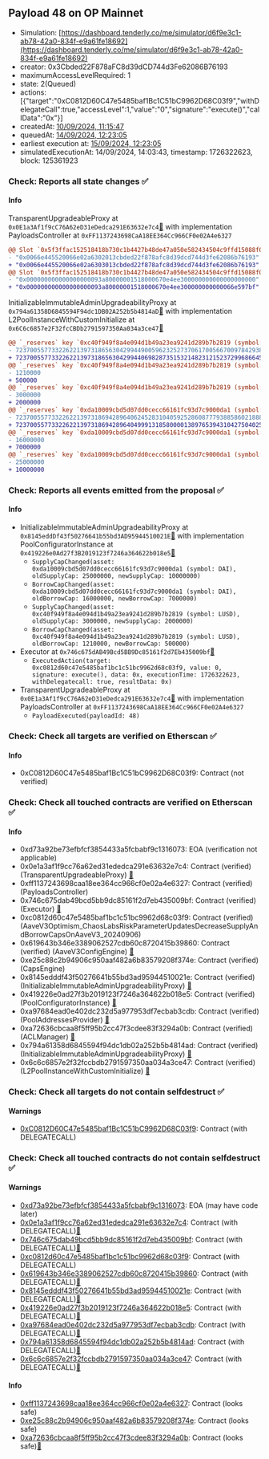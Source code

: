## Payload 48 on OP Mainnet

- Simulation: [https://dashboard.tenderly.co/me/simulator/d6f9e3c1-ab78-42a0-834f-e9a61fe18692](https://dashboard.tenderly.co/me/simulator/d6f9e3c1-ab78-42a0-834f-e9a61fe18692)
- creator: 0x3Cbded22F878aFC8d39dCD744d3Fe62086B76193
- maximumAccessLevelRequired: 1
- state: 2(Queued)
- actions: [{"target":"0xC0812D60C47e5485baf1Bc1C51bC9962D68C03f9","withDelegateCall":true,"accessLevel":1,"value":"0","signature":"execute()","callData":"0x"}]
- createdAt: [10/09/2024, 11:15:47](https://optimistic.etherscan.io/tx/0xbb1ea14ed21455bf4059ef55f0b9604da84682d47687f2b421b1553cc3a38fa4)
- queuedAt: [14/09/2024, 12:23:05](https://optimistic.etherscan.io/tx/0x9c250078ebff996cbd62a5c236b33106043e93ca293c8ed4ee608310b6d342b6)
- earliest execution at: [15/09/2024, 12:23:05](https://www.epochconverter.com/countdown?q=1726402985)
- simulatedExecutionAt: 14/09/2024, 14:03:43, timestamp: 1726322623, block: 125361923
### Check: Reports all state changes :white_check_mark:

#### Info


TransparentUpgradeableProxy at `0x0E1a3Af1f9cC76A62eD31eDedca291E63632e7c4`[:ghost:](https://github.com/bgd-labs/aave-address-book "GovernanceV3Optimism.PAYLOADS_CONTROLLER") with implementation PayloadsController at `0xFF1137243698CaA18EE364Cc966CF0e02A4e6327`
```diff
@@ Slot `0x5f3ffac152518418b730c1b4427b48de47a050e582434504c9ffd15088f0d196` @@
- "0x0066e445520066e02a6302013cbded22f878afc8d39dcd744d3fe62086b76193"
+ "0x0066e445520066e02a6303013cbded22f878afc8d39dcd744d3fe62086b76193"
@@ Slot `0x5f3ffac152518418b730c1b4427b48de47a050e582434504c9ffd15088f0d197` @@
- "0x000000000000000000093a80000001518000670e4ee300000000000000000000"
+ "0x000000000000000000093a80000001518000670e4ee300000000000066e597bf"
```

InitializableImmutableAdminUpgradeabilityProxy at `0x794a61358D6845594F94dc1DB02A252b5b4814aD`[:ghost:](https://github.com/bgd-labs/aave-address-book "AaveV3Optimism.POOL") with implementation L2PoolInstanceWithCustomInitialize at `0x6C6c6857e2F32fcCBDb2791597350Aa034a3ce47`[:ghost:](https://github.com/bgd-labs/aave-address-book "AaveV3Optimism.POOL_IMPL")
```diff
@@ `_reserves` key `0xc40f949f8a4e094d1b49a23ea9241d289b7b2819 (symbol: LUSD).configuration.data` @@
- 7237005577332262213973186563042994490059623252737061700566700978429380001792
+ 7237005577332262213973186563042994406982873515321482312152372996866459041792
@@ `_reserves` key `0xc40f949f8a4e094d1b49a23ea9241d289b7b2819 (symbol: LUSD).configuration.data_decoded.borrowCap` @@
- 1210000
+ 500000
@@ `_reserves` key `0xc40f949f8a4e094d1b49a23ea9241d289b7b2819 (symbol: LUSD).configuration.data_decoded.supplyCap` @@
- 3000000
+ 2000000
@@ `_reserves` key `0xda10009cbd5d07dd0cecc66161fc93d7c9000da1 (symbol: DAI).configuration.data` @@
- 7237005577332262213973186942896406245283104059252860877793885860218883283100
+ 7237005577332262213973186942896404999131858000013897653943104275040259283100
@@ `_reserves` key `0xda10009cbd5d07dd0cecc66161fc93d7c9000da1 (symbol: DAI).configuration.data_decoded.borrowCap` @@
- 16000000
+ 7000000
@@ `_reserves` key `0xda10009cbd5d07dd0cecc66161fc93d7c9000da1 (symbol: DAI).configuration.data_decoded.supplyCap` @@
- 25000000
+ 10000000
```


### Check: Reports all events emitted from the proposal :white_check_mark:

#### Info

- InitializableImmutableAdminUpgradeabilityProxy at `0x8145eddDf43f50276641b55bd3AD95944510021E`[:ghost:](https://github.com/bgd-labs/aave-address-book "AaveV3Optimism.POOL_CONFIGURATOR") with implementation PoolConfiguratorInstance at `0x419226e0Ad27f3B2019123f7246a364622b018e5`[:ghost:](https://github.com/bgd-labs/aave-address-book "AaveV3Optimism.POOL_CONFIGURATOR_IMPL")
  - `SupplyCapChanged(asset: 0xda10009cbd5d07dd0cecc66161fc93d7c9000da1 (symbol: DAI), oldSupplyCap: 25000000, newSupplyCap: 10000000)`
  - `BorrowCapChanged(asset: 0xda10009cbd5d07dd0cecc66161fc93d7c9000da1 (symbol: DAI), oldBorrowCap: 16000000, newBorrowCap: 7000000)`
  - `SupplyCapChanged(asset: 0xc40f949f8a4e094d1b49a23ea9241d289b7b2819 (symbol: LUSD), oldSupplyCap: 3000000, newSupplyCap: 2000000)`
  - `BorrowCapChanged(asset: 0xc40f949f8a4e094d1b49a23ea9241d289b7b2819 (symbol: LUSD), oldBorrowCap: 1210000, newBorrowCap: 500000)`
- Executor at `0x746c675dAB49Bcd5BB9Dc85161f2d7Eb435009bf`[:ghost:](https://github.com/bgd-labs/aave-address-book "AaveV3Optimism.ACL_ADMIN, GovernanceV3Optimism.EXECUTOR_LVL_1")
  - `ExecutedAction(target: 0xc0812d60c47e5485baf1bc1c51bc9962d68c03f9, value: 0, signature: execute(), data: 0x, executionTime: 1726322623, withDelegatecall: true, resultData: 0x)`
- TransparentUpgradeableProxy at `0x0E1a3Af1f9cC76A62eD31eDedca291E63632e7c4`[:ghost:](https://github.com/bgd-labs/aave-address-book "GovernanceV3Optimism.PAYLOADS_CONTROLLER") with implementation PayloadsController at `0xFF1137243698CaA18EE364Cc966CF0e02A4e6327`
  - `PayloadExecuted(payloadId: 48)`

### Check: Check all targets are verified on Etherscan :white_check_mark:

#### Info

- 0xC0812D60C47e5485baf1Bc1C51bC9962D68C03f9: Contract (not verified) 

### Check: Check all touched contracts are verified on Etherscan :white_check_mark:

#### Info

- 0xd73a92be73efbfcf3854433a5fcbabf9c1316073: EOA (verification not applicable)
- 0x0e1a3af1f9cc76a62ed31ededca291e63632e7c4: Contract (verified) (TransparentUpgradeableProxy) [:ghost:](https://github.com/bgd-labs/aave-address-book "GovernanceV3Optimism.PAYLOADS_CONTROLLER")
- 0xff1137243698caa18ee364cc966cf0e02a4e6327: Contract (verified) (PayloadsController) 
- 0x746c675dab49bcd5bb9dc85161f2d7eb435009bf: Contract (verified) (Executor) [:ghost:](https://github.com/bgd-labs/aave-address-book "AaveV3Optimism.ACL_ADMIN, GovernanceV3Optimism.EXECUTOR_LVL_1")
- 0xc0812d60c47e5485baf1bc1c51bc9962d68c03f9: Contract (verified) (AaveV3Optimism_ChaosLabsRiskParameterUpdatesDecreaseSupplyAndBorrowCapsOnAaveV3_20240906) 
- 0x619643b346e3389062527cdb60c8720415b39860: Contract (verified) (AaveV3ConfigEngine) [:ghost:](https://github.com/bgd-labs/aave-address-book "AaveV3Optimism.CONFIG_ENGINE")
- 0xe25c88c2b94906c950aaf482a6b83579208f374e: Contract (verified) (CapsEngine) 
- 0x8145edddf43f50276641b55bd3ad95944510021e: Contract (verified) (InitializableImmutableAdminUpgradeabilityProxy) [:ghost:](https://github.com/bgd-labs/aave-address-book "AaveV3Optimism.POOL_CONFIGURATOR")
- 0x419226e0ad27f3b2019123f7246a364622b018e5: Contract (verified) (PoolConfiguratorInstance) [:ghost:](https://github.com/bgd-labs/aave-address-book "AaveV3Optimism.POOL_CONFIGURATOR_IMPL")
- 0xa97684ead0e402dc232d5a977953df7ecbab3cdb: Contract (verified) (PoolAddressesProvider) [:ghost:](https://github.com/bgd-labs/aave-address-book "AaveV3Optimism.POOL_ADDRESSES_PROVIDER")
- 0xa72636cbcaa8f5ff95b2cc47f3cdee83f3294a0b: Contract (verified) (ACLManager) [:ghost:](https://github.com/bgd-labs/aave-address-book "AaveV3Optimism.ACL_MANAGER")
- 0x794a61358d6845594f94dc1db02a252b5b4814ad: Contract (verified) (InitializableImmutableAdminUpgradeabilityProxy) [:ghost:](https://github.com/bgd-labs/aave-address-book "AaveV3Optimism.POOL")
- 0x6c6c6857e2f32fccbdb2791597350aa034a3ce47: Contract (verified) (L2PoolInstanceWithCustomInitialize) [:ghost:](https://github.com/bgd-labs/aave-address-book "AaveV3Optimism.POOL_IMPL")

### Check: Check all targets do not contain selfdestruct :white_check_mark:

#### Warnings

- [0xC0812D60C47e5485baf1Bc1C51bC9962D68C03f9](https://optimistic.etherscan.io/address/0xC0812D60C47e5485baf1Bc1C51bC9962D68C03f9): Contract (with DELEGATECALL)

### Check: Check all touched contracts do not contain selfdestruct :white_check_mark:

#### Warnings

- [0xd73a92be73efbfcf3854433a5fcbabf9c1316073](https://optimistic.etherscan.io/address/0xd73a92be73efbfcf3854433a5fcbabf9c1316073): EOA (may have code later)
- [0x0e1a3af1f9cc76a62ed31ededca291e63632e7c4](https://optimistic.etherscan.io/address/0x0e1a3af1f9cc76a62ed31ededca291e63632e7c4): Contract (with DELEGATECALL)[:ghost:](https://github.com/bgd-labs/aave-address-book "GovernanceV3Optimism.PAYLOADS_CONTROLLER")
- [0x746c675dab49bcd5bb9dc85161f2d7eb435009bf](https://optimistic.etherscan.io/address/0x746c675dab49bcd5bb9dc85161f2d7eb435009bf): Contract (with DELEGATECALL)[:ghost:](https://github.com/bgd-labs/aave-address-book "AaveV3Optimism.ACL_ADMIN, GovernanceV3Optimism.EXECUTOR_LVL_1")
- [0xc0812d60c47e5485baf1bc1c51bc9962d68c03f9](https://optimistic.etherscan.io/address/0xc0812d60c47e5485baf1bc1c51bc9962d68c03f9): Contract (with DELEGATECALL)
- [0x619643b346e3389062527cdb60c8720415b39860](https://optimistic.etherscan.io/address/0x619643b346e3389062527cdb60c8720415b39860): Contract (with DELEGATECALL)[:ghost:](https://github.com/bgd-labs/aave-address-book "AaveV3Optimism.CONFIG_ENGINE")
- [0x8145edddf43f50276641b55bd3ad95944510021e](https://optimistic.etherscan.io/address/0x8145edddf43f50276641b55bd3ad95944510021e): Contract (with DELEGATECALL)[:ghost:](https://github.com/bgd-labs/aave-address-book "AaveV3Optimism.POOL_CONFIGURATOR")
- [0x419226e0ad27f3b2019123f7246a364622b018e5](https://optimistic.etherscan.io/address/0x419226e0ad27f3b2019123f7246a364622b018e5): Contract (with DELEGATECALL)[:ghost:](https://github.com/bgd-labs/aave-address-book "AaveV3Optimism.POOL_CONFIGURATOR_IMPL")
- [0xa97684ead0e402dc232d5a977953df7ecbab3cdb](https://optimistic.etherscan.io/address/0xa97684ead0e402dc232d5a977953df7ecbab3cdb): Contract (with DELEGATECALL)[:ghost:](https://github.com/bgd-labs/aave-address-book "AaveV3Optimism.POOL_ADDRESSES_PROVIDER")
- [0x794a61358d6845594f94dc1db02a252b5b4814ad](https://optimistic.etherscan.io/address/0x794a61358d6845594f94dc1db02a252b5b4814ad): Contract (with DELEGATECALL)[:ghost:](https://github.com/bgd-labs/aave-address-book "AaveV3Optimism.POOL")
- [0x6c6c6857e2f32fccbdb2791597350aa034a3ce47](https://optimistic.etherscan.io/address/0x6c6c6857e2f32fccbdb2791597350aa034a3ce47): Contract (with DELEGATECALL)[:ghost:](https://github.com/bgd-labs/aave-address-book "AaveV3Optimism.POOL_IMPL")

#### Info

- [0xff1137243698caa18ee364cc966cf0e02a4e6327](https://optimistic.etherscan.io/address/0xff1137243698caa18ee364cc966cf0e02a4e6327): Contract (looks safe)
- [0xe25c88c2b94906c950aaf482a6b83579208f374e](https://optimistic.etherscan.io/address/0xe25c88c2b94906c950aaf482a6b83579208f374e): Contract (looks safe)
- [0xa72636cbcaa8f5ff95b2cc47f3cdee83f3294a0b](https://optimistic.etherscan.io/address/0xa72636cbcaa8f5ff95b2cc47f3cdee83f3294a0b): Contract (looks safe)[:ghost:](https://github.com/bgd-labs/aave-address-book "AaveV3Optimism.ACL_MANAGER")

